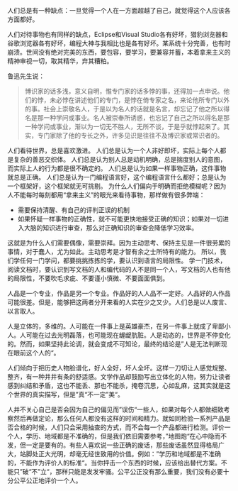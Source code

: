 人们总是有一种缺点：一旦觉得一个人在一方面超越了自己，就觉得这个人应该各方面都好。

人们对待事物也有同样的缺点，Eclipse和Visual Studio各有好坏，猎豹浏览器和谷歌浏览器各有好坏，编程大神与我相比也是各有好坏。某系统十分完善，也有时崩溃。世间没有绝对完美的东西，要包容，要学习，要兼容并蓄，本着拿来主义的精神审视一切，取其精华，弃其糟粕。

鲁迅先生说：

> 博识家的话多浅，意义自明，惟专门家的话多悖的事，还得加一点申说。他们的悖，未必悖在讲述他们的专门，是悖在倚专家之名，来论他所专门以外的事。社会上崇敬名人，于是以为名人的话就是名言，却忘记了他之所以得名是那一种学问或事业。名人被崇奉所诱惑，也忘记了自己之所以得名是那一种学问或事业，渐以为一切无不胜人，无所不谈，于是乎就悖起来了。其实，专门家除了他的专长之外，许多见识是往往不及博识家或常识者的。

人们看待世界，总是喜欢激进。
人们总是认为一个人非好即坏，实际上每个人都是复杂的善恶交织体。
人们总是认为别人总是动机明确，总是揣度别人的意图，而实际上人的行为都是很不确定的。
人们总是认为如果一样事物正确，这件事物就总是正确。
人们总是认为一门编程语言好，这个编程语言什么都好；总是认为一个框架好，这个框架就无可挑剔。
为什么人们偏向于明确而拒绝模糊呢？因为人不能每时每刻都用“拿来主义”的眼光来看待事物，那样做有很多弊端：

* 需要保持清醒、有自己的评判正误的机制
* 如果怀疑一样事物的正确性，就不可能更快地接受正确的知识；如果对一切进入大脑的知识进行审查，那么对正确知识的审查会降低学习效率。

这就是为什么人们需要偶像，需要崇拜。因为主动思考、保持主见是一件很劳累的事情，对于蠢人，尤为如此。主动思考是才智有余之士所特有的能力。
所以，我们学任何一门学问，都要挑挑拣拣的学，要认识到语言的局限性。
学一门技术，阅读文档时，要认识到写文档的人和编代码的人不是同一个人，写文档的人也有他的局限性，不要吹毛求疵、不要谨小慎微、不要面面俱到。

人品是一个专业，作品是另一个专业。作品好的人人品不一定好。人品好的人作品可能很差。但是，能够把这两者分开来看的人实在少之又少。人们总是以人废言、以言取人。

人是立体的，多维的。人可能在一件事上是英雄豪杰，在另一件事上就成了卑鄙小人。人可能在过去光明磊落，也可能现在龌龊肮脏。人是动态的，世界是不停变化的。然而，如果坚持此论调，就会变成不可知论，最终的结论是”人是无法判断现在眼前这个人的“。

人们倾向于把历史人物脸谱化，好人全好，坏人全坏。这样一刀切让人感觉规整、整齐，有一种井井有条的舒适感。文学作品却鼓励写出立体化的人物，努力让读者感到纠结和矛盾，这也不能丢、那也不能杀，掩卷沉思，心如乱麻，这其实就是这个世界的真实描写，但是”真“不一定”美“。

人并不关心自己是否会因为自己的偏见而”误伤“一些人，如果对每个人都做细致考察然后再做定论，那么任何人都没有这样的时间和精力。就如同检验一系列产品是否合格的时候，人们只会采用抽查的方式，而不会每一个产品都进行检测。评价一个人，学历、地域都是不准确的，但是我们依旧需要参考，”地图炮“在心中隐而不发，但一定是要有的。有些人喜欢说一些正确的废话，那些废话虽然显得格局广大，站脚处正大光明，却毫无经世致用的价值。例如：”学历和地域都是不准确的，不能作为评价人的标准“。当你抨击一个东西的时候，应该给出替代方案。不能只”破“不”立“，那样只能是发发牢骚。公平公正没有那么重要，我们没有必要十分公平公正地评价一个人。
